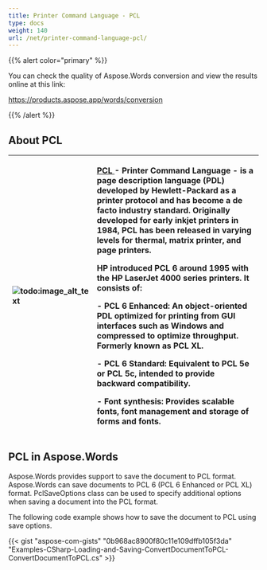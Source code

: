 ```yaml
---
title: Printer Command Language - PCL
type: docs
weight: 140
url: /net/printer-command-language-pcl/
---
```


{{% alert color="primary" %}} 

You can check the quality of Aspose.Words conversion and view the results online at this link:

<https://products.aspose.app/words/conversion>

{{% /alert %}} 


## About PCL

|![todo:image_alt_text](printer-command-language-pcl_1)|<p>[PCL ](https://docs.fileformat.com/page-description-language/pcl/)- Printer Command Language - is a page description language (PDL) developed by Hewlett-Packard as a printer protocol and has become a de facto industry standard. Originally developed for early inkjet printers in 1984, PCL has been released in varying levels for thermal, matrix printer, and page printers.</p><p>HP introduced PCL 6 around 1995 with the HP LaserJet 4000 series printers. It consists of:</p><p>- PCL 6 Enhanced: An object-oriented PDL optimized for printing from GUI interfaces such as Windows and compressed to optimize throughput. Formerly known as PCL XL.</p><p>- PCL 6 Standard: Equivalent to PCL 5e or PCL 5c, intended to provide backward compatibility.</p><p>- Font synthesis: Provides scalable fonts, font management and storage of forms and fonts.</p>|
| :- | :- |

## PCL in Aspose.Words

Aspose.Words provides support to save the document to PCL format. Aspose.Words can save documents to PCL 6 (PCL 6 Enhanced or PCL XL) format. 
PclSaveOptions class can be used to specify additional options when saving a document into the PCL format.

The following code example shows how to save the document to PCL using save options.

{{< gist "aspose-com-gists" "0b968ac8900f80c11e109dffb105f3da" "Examples-CSharp-Loading-and-Saving-ConvertDocumentToPCL-ConvertDocumentToPCL.cs" >}}
